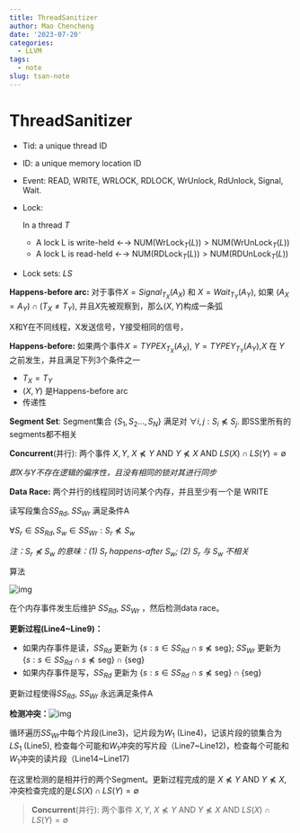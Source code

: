 ```yaml
---
title: ThreadSanitizer
author: Mao Chencheng
date: '2023-07-20'
categories:
  - LLVM
tags:
  - note
slug: tsan-note
---
```


# ThreadSanitizer

- Tid: a unique thread ID

- ID: a unique memory location ID

- Event: READ, WRITE, WRLOCK, RDLOCK, WrUnlock, RdUnlock, Signal, Wait.

- Lock:

  In a thread $T$

  - A lock L is write-held ←→ $\text{NUM}(\text{WrLock}_T (L))> \text{NUM}(\text{WrUnLock}_T (L))$
  - A lock L is read-held ←→ $\text{NUM}(\text{RDLock}_T (L))> \text{NUM}(\text{RDUnLock}_T (L))$

- Lock sets: $LS$
 


**Happens-before arc:** 对于事件$X = Signal_{T_X}(A_X)$ 和 $X=Wait_{T_Y}(A_Y)$, 如果 $(A_X=A_Y) ∩ (T_X\neq T_Y)$, 并且$X$先被观察到，那么$(X,Y)$构成一条弧

X和Y在不同线程，X发送信号，Y接受相同的信号，

**Happens-before:** 如果两个事件$X=TYPEX_{T_X}(A_X)$, $Y=TYPEY_{T_Y}(A_Y)$,$X$ 在 $Y$ 之前发生，并且满足下列3个条件之一

- $T_X=T_Y$
- $(X,Y)$ 是Happens-before arc
- 传递性

**Segment Set**: Segment集合 $\{S_1,S_2...,S_N\}$ 满足对 $\forall i,j:S_i\npreceq S_j$. 即SS里所有的segments都不相关

**Concurrent**(并行): 两个事件 $X,Y$, $X\npreceq Y$ AND $Y\npreceq X$ AND $LS(X)∩LS(Y)=\emptyset$

*即X与Y不存在逻辑的偏序性，且没有相同的锁对其进行同步*

**Data Race:** 两个并行的线程同时访问某个内存，并且至少有一个是 $\text{WRITE}$



读写段集合$SS_{Rd}$, $SS_{Wr}$ 满足条件A

$\forall S_r\in SS_{Rd},S_w\in SS_{Wr}:S_r\npreceq S_w$

*注：$S_r\npreceq S_w$ 的意味：(1) $S_r$ happens-after $S_w$; (2) $S_r$ 与 $S_w$ 不相关*



算法

![img](https://pic4.zhimg.com/80/v2-449d53eb7ce09ce48284d86999300f3f_1440w.webp)

在个内存事件发生后维护 $SS_{Rd}$, $SS_{Wr}$ ，然后检测data race。

**更新过程(Line4~Line9)：**

- 如果内存事件是读，$SS_{Rd}$ 更新为 $\{s:s\in SS_{Rd}∩ s\npreceq \text{seg} \}$; $SS_{Wr}$ 更新为 $\{s:s\in SS_{Rd}∩ s\npreceq \text{seg} \}∩ \{\text{seg}\}$
- 如果内存事件是写，$SS_{Rd}$ 更新为 $\{s:s\in SS_{Rd}∩ s\npreceq \text{seg} \}∩\{\text{seg}\}$

更新过程使得$SS_{Rd}$, $SS_{Wr}$ 永远满足条件A

**检测冲突：**![img](https://pic4.zhimg.com/80/v2-eae33324acb54b57c78be189f108ed5b_1440w.webp)

循环遍历$SS_{Wr}$中每个片段(Line3)，记片段为$W_1$ (Line4)，记该片段的锁集合为$LS_1$ (Line5), 检查每个可能和$W_1$冲突的写片段（Line7\~Line12)，检查每个可能和$W_1$冲突的读片段（Line14~Line17)

在这里检测的是相并行的两个Segment。更新过程完成的是 $X\npreceq Y$ AND $Y\npreceq X$, 冲突检查完成的是$LS(X)∩LS(Y)=\emptyset$

> **Concurrent**(并行): 两个事件 $X,Y$, $X\npreceq Y$ AND $Y\npreceq X$ AND $LS(X)∩LS(Y)=\emptyset$